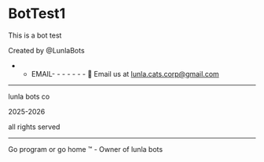 # BotTest1
This is a bot test

Created by @LunlaBots
- - EMAIL- - - - - - - 
📧 Email us at lunla.cats.corp@gmail.com

- - - - - - - - - - - - - - -  - - - - - - -

lunla bots co

2025-2026

all rights served
- - - - - - - - - -
Go program or go home ™ - Owner of lunla bots
